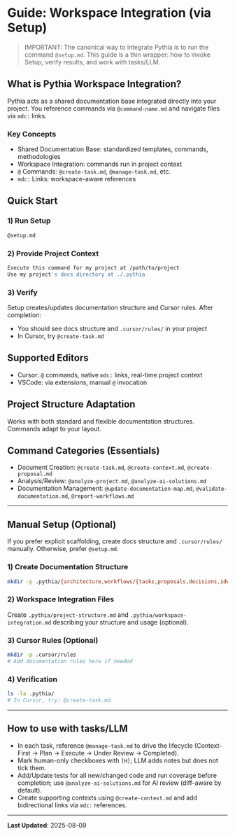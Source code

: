 # Guide: Workspace Integration (via Setup)

> IMPORTANT: The canonical way to integrate Pythia is to run the command `@setup.md`. This guide is a thin wrapper: how to invoke Setup, verify results, and work with tasks/LLM.

## What is Pythia Workspace Integration?

Pythia acts as a shared documentation base integrated directly into your project. You reference commands via `@command-name.md` and navigate files via `mdc:` links.

### Key Concepts

- Shared Documentation Base: standardized templates, commands, methodologies
- Workspace Integration: commands run in project context
- `@` Commands: `@create-task.md`, `@manage-task.md`, etc.
- `mdc:` Links: workspace-aware references

## Quick Start

### 1) Run Setup

```bash
@setup.md
```

### 2) Provide Project Context

```bash
Execute this command for my project at /path/to/project
Use my project's docs directory at ./.pythia
```

### 3) Verify

Setup creates/updates documentation structure and Cursor rules. After completion:

- You should see docs structure and `.cursor/rules/` in your project
- In Cursor, try `@create-task.md`

## Supported Editors

- Cursor: `@` commands, native `mdc:` links, real-time project context
- VSCode: via extensions, manual `@` invocation

## Project Structure Adaptation

Works with both standard and flexible documentation structures. Commands adapt to your layout.

## Command Categories (Essentials)

- Document Creation: `@create-task.md`, `@create-context.md`, `@create-proposal.md`
- Analysis/Review: `@analyze-project.md`, `@analyze-ai-solutions.md`
- Documentation Management: `@update-documentation-map.md`, `@validate-documentation.md`, `@report-workflows.md`

---

## Manual Setup (Optional)

If you prefer explicit scaffolding, create docs structure and `.cursor/rules/` manually. Otherwise, prefer `@setup.md`.

### 1) Create Documentation Structure

```bash
mkdir -p .pythia/{architecture,workflows/{tasks,proposals,decisions,ideas},commands,contexts,guides,reports}
```

### 2) Workspace Integration Files

Create `.pythia/project-structure.md` and `.pythia/workspace-integration.md` describing your structure and usage (optional).

### 3) Cursor Rules (Optional)

```bash
mkdir -p .cursor/rules
# Add documentation rules here if needed
```

### 4) Verification

```bash
ls -la .pythia/
# In Cursor, try: @create-task.md
```

---

## How to use with tasks/LLM

- In each task, reference `@manage-task.md` to drive the lifecycle (Context-First → Plan → Execute → Under Review → Completed).
- Mark human-only checkboxes with `[H]`; LLM adds notes but does not tick them.
- Add/Update tests for all new/changed code and run coverage before completion; use `@analyze-ai-solutions.md` for AI review (diff-aware by default).
- Create supporting contexts using `@create-context.md` and add bidirectional links via `mdc:` references.

---

**Last Updated**: 2025-08-09
